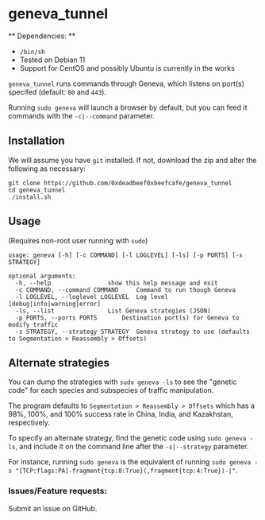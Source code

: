 # geneva_tunnel

** Dependencies: **
- `/bin/sh`
- Tested on Debian 11
- Support for CentOS and possibly Ubuntu is currently in the works

`geneva_tunnel` runs commands through Geneva, which listens on port(s) specifed (default: `80` and `443`).

Running `sudo geneva` will launch a browser by default, but you can feed it commands with the `-c|--command` parameter.

## Installation

We will assume you have `git` installed.  If not, download the zip and alter the following as necessary:

```
git clone https://github.com/0xdeadbeef0xbeefcafe/geneva_tunnel
cd geneva_tunnel
./install.sh
```

## Usage

(Requires non-root user running with `sudo`)

```
usage: geneva [-h] [-c COMMAND] [-l LOGLEVEL] [-ls] [-p PORTS] [-s STRATEGY]

optional arguments:
  -h, --help				show this help message and exit
  -c COMMAND, --command COMMAND		Command to run though Geneva
  -l LOGLEVEL, --loglevel LOGLEVEL	Log level [debug|info|warning|error]
  -ls, --list				List Geneva strategies (JSON)
  -p PORTS, --ports PORTS		Destination port(s) for Geneva to modify traffic
  -s STRATEGY, --strategy STRATEGY	Geneva strategy to use (defaults to Segmentation > Reassembly > Offsets)
```

## Alternate strategies

You can dump the strategies with `sudo geneva -ls` to see the "genetic code" for each species and subspecies of traffic manipulation.

The program defaults to `Segmentation > Reassembly > Offsets` which has a 98%, 100%, and 100% success rate in China, India, and Kazakhstan, respectively.

To specify an alternate strategy, find the genetic code using `sudo geneva -ls`, and include it on the command line after the `-s|--strategy` parameter.

For instance, running `sudo geneva` is the equivalent of running `sudo geneva -s "[TCP:flags:PA]-fragment{tcp:8:True}(,fragment{tcp:4:True})-|"`. 

### Issues/Feature requests:

Submit an issue on GitHub.
